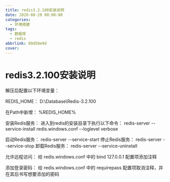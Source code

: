 ```yaml
---
title: redis3.2.100安装说明
date: 2020-08-20 00:00:00
categories:
  - 环境搭建
tags:
  - 数据库
  - redis
abbrlink: 99d50e9d
cover:
---
```




# redis3.2.100安装说明

解压后配置以下环境变量：

REDIS_HOME：
D:\Database\Redis-3.2.100

在Path中新增：
%REDIS_HOME%

安装Redis服务：
进入到redis的安装目录下执行以下命令：
redis-server --service-install redis.windows.conf --loglevel verbose

启动Redis服务：
redis-server --service-start
停止Redis服务：
redis-server --service-stop
卸载Redis服务：
redis-server --service-uninstall

允许远程访问：
给 redis.windows.conf 中的  bind 127.0.0.1 配置项添加注释

添加登录密码：
给 redis.windows.conf 中的  requirepass 配置项取消注释，并在其后书写想要添加的密码
